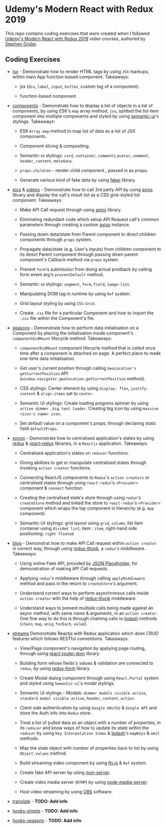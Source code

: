# Udemy's Modern React with Redux 2019

This repo contains coding exercises that were created when I followed [Udemy's Modern React with Redux 2019](https://www.udemy.com/react-redux/learn/v4) video courses, authored by [Stephen Grider](https://github.com/stephengrider).

## Coding Exercises

- [jsx](https://github.com/WendySanarwanto/udemy-modern-react-with-redux-2019/tree/master/jsx) - Demonstrate how to render HTML tags by using `JSX` markups, within main App function-based component. Takeaways:

  - jsx (`div`, `label`, `input`, `button`, custom tag of a component).

  - function-based component.

- [components](https://github.com/WendySanarwanto/udemy-modern-react-with-redux-2019/tree/master/components) - Demonstrate how to display a list of objects in a list of components, by using ES6's `map` array method, `jsx`, splitted the list item component into multiple components and styled by using [semantic-ui](https://semantic-ui.com)'s stylings. Takeaways:

  - ES6 `Array.map` method to map list of data as a list of JSX components.

  - Component slicing & compositing.

  - Semantic-ui stylings: `card`, `container`, `comments`,`avatar`, `comment`, `header`, `content`, `metadata`.

  - `props.children` - render child component , passed in as props.

  - Generate various kind of fake data by using [faker](https://www.npmjs.com/package/faker) library.

- [pics](https://github.com/WendySanarwanto/udemy-modern-react-with-redux-2019/tree/master/pics) & [videos](https://github.com/WendySanarwanto/udemy-modern-react-with-redux-2019/tree/master/videos) - Demonstrate how to call 3rd party API by using [axios](https://github.com/axios/axios) library and display the call's result list as a CSS grid-styled list component. Takeaways:

  - Make API Call request through using [axios](https://github.com/axios/axios) library.

  - Eliminating redundant code which setup API Request call's common parameters through creating a custom [axios](https://github.com/axios/axios) instance.

  - Passing down data/state from Parent component to direct children components through `props` system.

  - Propagate data/state (e.g. User's inputs) from children component to its direct Parent component through passing down parent component's Callback method via `props` system.

  - Prevent `form`'s submission from doing actual postback by calling form event arg's `preventDefault` method.

  - Semantic-ui stylings: `segment`, `form`, `field`, `iamge-list`.

  - Manipulating DOM tag in runtime by using `Ref` system.

  - Grid layout styling by using `CSS-Grid`.

  - Create `.css` file for a particular Component and how to import the `.css` file within the Component's file.

- [seasons](https://github.com/WendySanarwanto/udemy-modern-react-with-redux-2019/tree/master/seasons) - Demonstrate how to perform data initialisation on a Component by placing the initialisation inside component's `componentDidMount` lifecycle method. Takeaways:

  - `componentDidMount` component lifecycle method that is called once time after a component is attached on page. A perfect place to made one-time data initialisation.

  - Get user's current position through calling `GeoLocation's getCurrentPosition` API (`window.navigator.geolocation.getCurrentPosition` method).

  - CSS stylings: Center element by using `display: flex`, `justify-content` & `align-items` set to `center`. 

  - Semantic UI stylings: Create loading progress spinner by using `active dimmer` , `big text loader`. Creating big icon by using `massive <icon's name> icon`.

  - Set default value on a component's props, through declaring static field `defaultProps`.

- [songs](https://github.com/WendySanarwanto/udemy-modern-react-with-redux-2019/tree/master/songs) - Demonstrate how to centralised application's states by using [redux](https://www.npmjs.com/package/redux) & [react-redux](https://www.npmjs.com/package/react-redux) libraries, in a `Reactjs` application. Takeaways:

  - Centralised application's states on `reducer` functions.

  - Giving abilities to get or manipulate centralised states through invoking `action creator` functions.

  - Connecting ReactJS components to `Redux`'s `action creators` or centralised states through using `react-redux`'s `<Provider>` component & `connect` function.

  - Creating the centralised state's store through using `redux`'s `createStore` method and linked the store to `react-redux`'s `<Provider>` component which wraps the top component in hierarchy (e.g. `App` component).

  - Semantic-UI stylings: grid layout using `grid`, `column`; list item container using `divided list`; item : `item`, right-hand side positioning: `right floated`

- [blog](https://github.com/WendySanarwanto/udemy-modern-react-with-redux-2019/tree/master/blog) - Demonstrat how to make API Call request within `action creator` in correct way, through using [redux-thunk](https://www.npmjs.com/package/redux-thunk), a `redux`'s middleware. Takeaways:

  - Using online Fake API, provided by [JSON Placeholder](http://jsonplaceholder.typicode.com), for  demonstration of making API Call requests.
  
  - Applying `redux`'s middleware through calling `applyMiddleware` method and pass in the return to `createStore`'s argument.
  
  - Understand correct ways to perform asynchronous calls inside `action creator` with the help of [redux-thunk](https://www.npmjs.com/package/redux-thunk) middleware.
  
  - Understand ways to prevent multiple calls being made against an async method, with same name & arguments, in an `action creator`. One fine way to do this is through chaining calls to [lodash](https://www.npmjs.com/package/lodash) methods (`chain`, `map`, `uniq`, `forEach`, `value`).

- [streams](https://github.com/WendySanarwanto/udemy-modern-react-with-redux-2019/tree/master/streams) Demonstrate Reactjs with Redux application which does CRUD features which follows RESTful conventions. Takeaways:

  - View/Page component's navigation by applying page routing, through using [react-router-dom](https://www.npmjs.com/package/react-router-dom) library.
  
  - Building form whose fields's values & validation are connected to `redux`, by using [redux-form](https://www.npmjs.com/package/redux-form) library.

  - Create Modal dialog component through using `React.Portal` system and styled using `Semantic-ui`'s modal stylings.

  - Semantic UI stylings - Modals: `dimmer modals visible active`, `standard modal visible active`, `header`, `content`, `action`.
  
  - Client side authentication by using `Google OAuth2` & `Google API` and store the Auth info into `Redux` store.
  
  - Treat a list of pulled data as an object with a number of properties, in its `reducer` and know ways of how to update its state within the `reducer` by using `Key Interpolation Index` & [lodash](https://www.npmjs.com/package/lodash)'s `mapKeys` & `omit` methods.
  
  - Map the state object with number of properties back to list by using `Object.values` method.
  
  - Build streaming video component by using [flv.js](https://github.com/Bilibili/flv.js/) & `Ref` system.
  
  - Create fake API server by using [json-server](https://www.npmjs.com/package/json-server).
  
  - Create video media server (`RTMP`) by using [node-media-server](https://www.npmjs.com/package/node-media-server).
  
  - Host video streaming by using [OBS](https://obsproject.com/) software.

- [translate](https://github.com/WendySanarwanto/udemy-modern-react-with-redux-2019/tree/master/translate) - __TODO: Add info__

- [hooks-simple](https://github.com/WendySanarwanto/udemy-modern-react-with-redux-2019/tree/master/hooks-simple) - __TODO: Add info__

- [hooks-seasons](https://github.com/WendySanarwanto/udemy-modern-react-with-redux-2019/tree/master/hooks-seasons) - __TODO: Add info__
